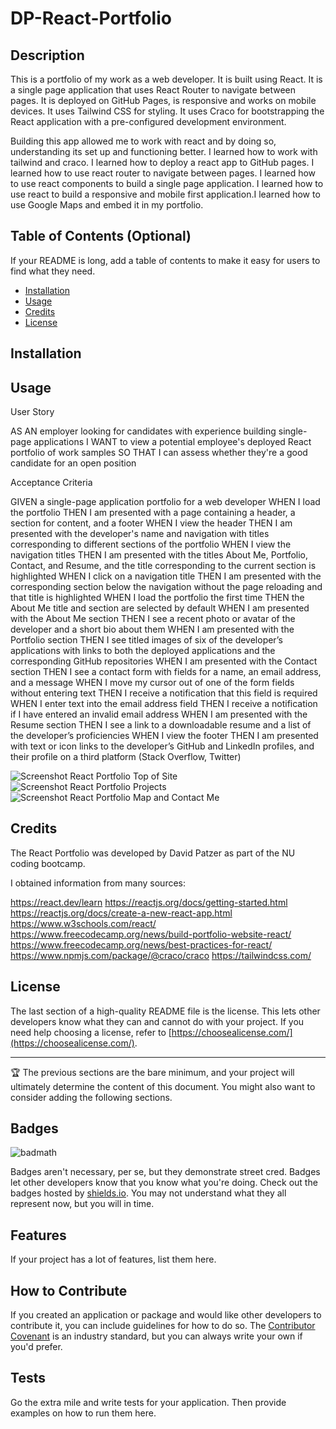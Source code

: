 # DP-React-Portfolio

## Description

This is a portfolio of my work as a web developer. It is built using React. It is a single page application that uses React Router to navigate between pages. It is deployed on GitHub Pages, is responsive and works on mobile devices. It uses Tailwind CSS for styling. It uses Craco for bootstrapping the React application with a pre-configured development environment.

Building this app allowed me to work with react and by doing so, understanding its set up and functioning better. I learned how to work with tailwind and craco. I learned how to deploy a react app to GitHub pages. I learned how to use react router to navigate between pages. I learned how to use react components to build a single page application. I learned how to use react to build a responsive and mobile first application.I learned how to use Google Maps and embed it in my portfolio.

## Table of Contents (Optional)

If your README is long, add a table of contents to make it easy for users to find what they need.

- [Installation](#installation)
- [Usage](#usage)
- [Credits](#credits)
- [License](#license)

## Installation



## Usage


User Story

AS AN employer looking for candidates with experience building single-page applications
I WANT to view a potential employee's deployed React portfolio of work samples
SO THAT I can assess whether they're a good candidate for an open position

Acceptance Criteria

GIVEN a single-page application portfolio for a web developer
WHEN I load the portfolio
THEN I am presented with a page containing a header, a section for content, and a footer
WHEN I view the header
THEN I am presented with the developer's name and navigation with titles corresponding to different sections of the portfolio
WHEN I view the navigation titles
THEN I am presented with the titles About Me, Portfolio, Contact, and Resume, and the title corresponding to the current section is highlighted
WHEN I click on a navigation title
THEN I am presented with the corresponding section below the navigation without the page reloading and that title is highlighted
WHEN I load the portfolio the first time
THEN the About Me title and section are selected by default
WHEN I am presented with the About Me section
THEN I see a recent photo or avatar of the developer and a short bio about them
WHEN I am presented with the Portfolio section
THEN I see titled images of six of the developer’s applications with links to both the deployed applications and the corresponding GitHub repositories
WHEN I am presented with the Contact section
THEN I see a contact form with fields for a name, an email address, and a message
WHEN I move my cursor out of one of the form fields without entering text
THEN I receive a notification that this field is required
WHEN I enter text into the email address field
THEN I receive a notification if I have entered an invalid email address
WHEN I am presented with the Resume section
THEN I see a link to a downloadable resume and a list of the developer’s proficiencies
WHEN I view the footer
THEN I am presented with text or icon links to the developer’s GitHub and LinkedIn profiles, and 
their profile on a third platform (Stack Overflow, Twitter)



![Screenshot React Portfolio Top of Site](https://github.com/dkpatzer/DavidP-React-Portfolio/raw/main/images/Screenshot%20React%20Portfolio%20Top%20of%20Site.png)
![Screenshot React Portfolio Projects](https://github.com/dkpatzer/DavidP-React-Portfolio/raw/main/images/Screenshot%20React%20Portfolio%20Projects.png)
![Screenshot React Portfolio Map and Contact Me](https://github.com/dkpatzer/DavidP-React-Portfolio/raw/main/images/Screenshot%20React%20Portfolio%20Map%20and%20Contact%20Me.png)



## Credits
The React Portfolio was developed by David Patzer as part of the NU coding bootcamp. 

I obtained information from many sources: 

https://react.dev/learn
https://reactjs.org/docs/getting-started.html
https://reactjs.org/docs/create-a-new-react-app.html
https://www.w3schools.com/react/
https://www.freecodecamp.org/news/build-portfolio-website-react/
https://www.freecodecamp.org/news/best-practices-for-react/
https://www.npmjs.com/package/@craco/craco
https://tailwindcss.com/
## License

The last section of a high-quality README file is the license. This lets other developers know what they can and cannot do with your project. If you need help choosing a license, refer to [https://choosealicense.com/](https://choosealicense.com/).

---

🏆 The previous sections are the bare minimum, and your project will ultimately determine the content of this document. You might also want to consider adding the following sections.

## Badges

![badmath](https://img.shields.io/github/languages/top/lernantino/badmath)

Badges aren't necessary, per se, but they demonstrate street cred. Badges let other developers know that you know what you're doing. Check out the badges hosted by [shields.io](https://shields.io/). You may not understand what they all represent now, but you will in time.

## Features

If your project has a lot of features, list them here.

## How to Contribute

If you created an application or package and would like other developers to contribute it, you can include guidelines for how to do so. The [Contributor Covenant](https://www.contributor-covenant.org/) is an industry standard, but you can always write your own if you'd prefer.

## Tests

Go the extra mile and write tests for your application. Then provide examples on how to run them here.